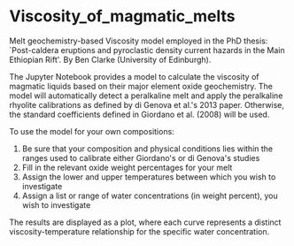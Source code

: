# Viscosity_of_magmatic_melts
Melt geochemistry-based Viscosity model employed in the PhD thesis: `Post-caldera eruptions and pyroclastic density current hazards in the Main Ethiopian Rift'. By Ben Clarke (University of Edinburgh). 

The Jupyter Notebook provides a model to calculate the viscosity of magmatic liquids based on their major element oxide geochemistry. The model will automatically detect a peralkaline melt and apply the peralkaline rhyolite calibrations as defined by di Genova et al.'s 2013 paper. Otherwise, the standard coefficients defined in Giordano et al. (2008) will be used. 

To use the model for your own compositions:

1. Be sure that your composition and physical conditions lies within the ranges used to calibrate either Giordano's or di Genova's studies
2. Fill in the relevant oxide weight percentages for your melt
3. Assign the lower and upper temperatures between which you wish to investigate
4. Assign a list or range of water concentrations (in weight percent), you wish to investigate

The results are displayed as a plot, where each curve represents a distinct viscosity-temperature relationship for the specific water concentration.
